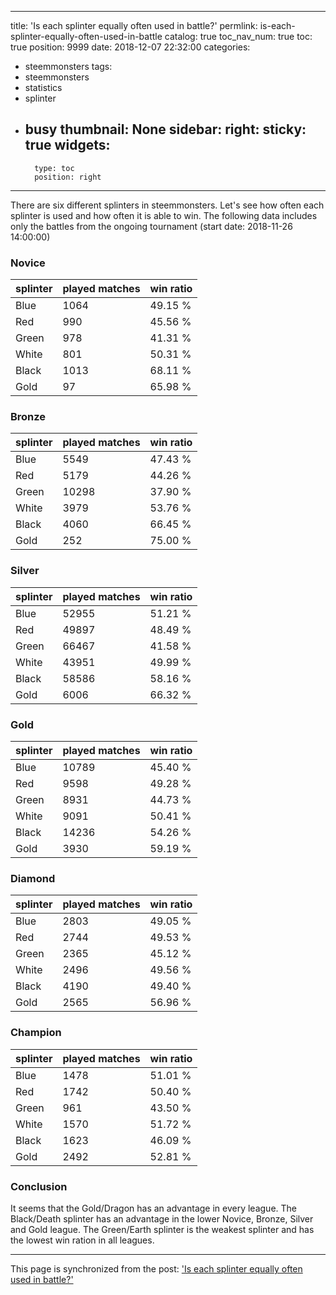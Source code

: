 
---
title: 'Is each splinter equally often used in battle?'
permlink: is-each-splinter-equally-often-used-in-battle
catalog: true
toc_nav_num: true
toc: true
position: 9999
date: 2018-12-07 22:32:00
categories:
- steemmonsters
tags:
- steemmonsters
- statistics
- splinter
- busy
thumbnail: None
sidebar:
    right:
        sticky: true
widgets:
    -
        type: toc
        position: right
---


There are six different splinters in steemmonsters. Let's see how often each splinter is used and how often it is able to win. The following data includes only the battles from the ongoing tournament (start date: 2018-11-26 14:00:00)
### Novice

| splinter | played matches | win ratio |
| --- | --- | --- |
| Blue | 1064 | 49.15 % |
| Red | 990 | 45.56 % |
| Green | 978 | 41.31 % |
| White | 801 | 50.31 % |
| Black | 1013 | 68.11 % |
| Gold | 97 | 65.98 % |
### Bronze

| splinter | played matches | win ratio |
| --- | --- | --- |
| Blue | 5549 | 47.43 % |
| Red | 5179 | 44.26 % |
| Green | 10298 | 37.90 % |
| White | 3979 | 53.76 % |
| Black | 4060 | 66.45 % |
| Gold | 252 | 75.00 % |
### Silver

| splinter | played matches | win ratio |
| --- | --- | --- |
| Blue | 52955 | 51.21 % |
| Red | 49897 | 48.49 % |
| Green | 66467 | 41.58 % |
| White | 43951 | 49.99 % |
| Black | 58586 | 58.16 % |
| Gold | 6006 | 66.32 % |
### Gold

| splinter | played matches | win ratio |
| --- | --- | --- |
| Blue | 10789 | 45.40 % |
| Red | 9598 | 49.28 % |
| Green | 8931 | 44.73 % |
| White | 9091 | 50.41 % |
| Black | 14236 | 54.26 % |
| Gold | 3930 | 59.19 % |
### Diamond

| splinter | played matches | win ratio |
| --- | --- | --- |
| Blue | 2803 | 49.05 % |
| Red | 2744 | 49.53 % |
| Green | 2365 | 45.12 % |
| White | 2496 | 49.56 % |
| Black | 4190 | 49.40 % |
| Gold | 2565 | 56.96 % |
### Champion

| splinter | played matches | win ratio |
| --- | --- | --- |
| Blue | 1478 | 51.01 % |
| Red | 1742 | 50.40 % |
| Green | 961 | 43.50 % |
| White | 1570 | 51.72 % |
| Black | 1623 | 46.09 % |
| Gold | 2492 | 52.81 % |

### Conclusion
It seems that the Gold/Dragon has an advantage in every league. The Black/Death splinter has an advantage in the lower Novice, Bronze, Silver and Gold league. The Green/Earth splinter is the weakest  splinter and has the lowest win ration in all leagues.

- - -

This page is synchronized from the post: ['Is each splinter equally often used in battle?'](https://steemit.com/@holger80/is-each-splinter-equally-often-used-in-battle)
